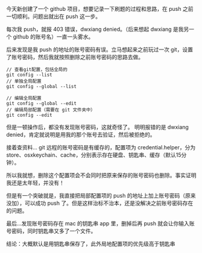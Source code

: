 今天新创建了一个 github 项目，想要记录一下刷题的过程和思路，在 push 之前一切顺利。问题出就出在 push 这一步。

每次我 push，就报 403 错误，dwxiang denied。（后来想起 dwxiang 是我另一个 github 的账号名）一直一头雾水。

后来发现是我 push 的地址的账号密码有误。立马想起来之前玩过一次 git，设置了账号密码，然后我就按照删除之前账号密码的思路去做。
	
	// 查看git配置，包括全局的
	git config --list 
	// 单独全局配置
	git config --global --list

	// 编辑全局配置
	git config --global --edit
	// 编辑局部配置（需要在 git 文件夹中）
	git config --edit


但是一顿操作后，都没有发现账号密码，这就奇怪了。
明明报错的是 dwxiang denied，肯定就说明是用我的那个账号去验证，然后被拒绝的。

接着查资料...
git 远程的账号密码是有缓存的，配置项为 credential.helper，分为 store、osxkeychain、cache，分别表示存在硬盘、钥匙串、缓存（默认15分钟）。

所以我就想，删除这个配置项会不会同时把原来保存的账号密码也删除。事实证明我还是太年轻，并没有！

但是有一个突破就是，我直接把局部配置项的 push 的地址上加上账号密码（原来没加），可以成功 push 了。但是这样治标不治本，还是没解决之前账号密码存在的问题。

最后...发现账号密码存在 mac 的钥匙串 app 里，删掉后再 push 就会让你输入账号密码，同时钥匙串又多了一个文件。

结论：大概默认是用钥匙串保存了，此外局地配置项的优先级高于钥匙串
